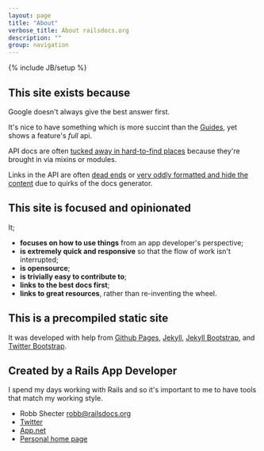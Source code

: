 ```yaml
---
layout: page
title: "About"
verbose_title: About railsdocs.org
description: ""
group: navigation
---
```

{% include JB/setup %}

## This site exists because ##

Google doesn't always give the best answer first.  

It's nice to have something which is more succint than the
[Guides](http://guides.rubyonrails.org/index.html), yet shows a feature's
_full_ api.

API docs are often
[tucked away in hard-to-find places](http://stackoverflow.com/questions/2094678/rails-3-0-actioncontrollerbase-render)
because they're brought in via mixins or modules.

Links in the API are often
[dead ends](http://api.rubyonrails.org/classes/ActionView/Helpers/ActiveModelHelper.html)
or
[very oddly formatted and hide the content](http://api.rubyonrails.org/classes/ActionView/Helpers.html)
due to quirks of the docs generator.




## This site is focused and opinionated ## 

It;

* **focuses on how to use things** from an app developer's perspective;
* **is extremely quick and responsive** so that the flow of work isn't
    interrupted;
* **is opensource**;
* **is trivially easy to contribute to**;
* **links to the best docs first**;
* **links to great resources**, rather than re-inventing the wheel.


## This is a precompiled static site ##

It was developed with help from
[Github Pages](http://pages.github.com),
[Jekyll](http://jekyllrb.com),
[Jekyll Bootstrap](http://jekyllbootstrap.com), and
[Twitter Bootstrap](http://twitter.github.com/bootstrap/).



## Created by a Rails App Developer ##

I spend my days working with Rails and so it's important to me to have
tools that match my working style.

* Robb Shecter <robb@railsdocs.org>
* [Twitter](http://twitter.com/dogweather)
* [App.net](http://alpha.app.net/dogweather)
* [Personal home page](http://www.weblaws.org/robb/about)

